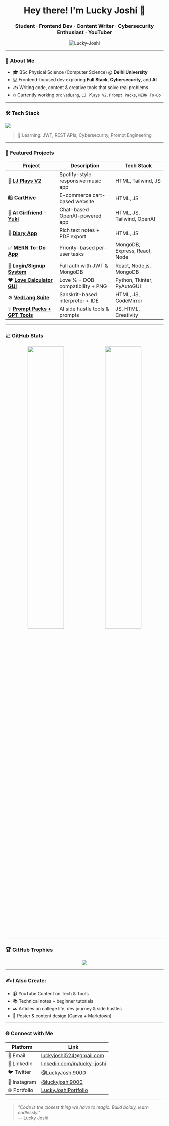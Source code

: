 <h1 align="center">Hey there! I'm Lucky Joshi 👋</h1>
<h3 align="center">Student · Frontend Dev · Content Writer · Cybersecurity Enthusiast · YouTuber</h3>

<p align="center">
  <img src="https://komarev.com/ghpvc/?username=Lucky-Joshi&label=Profile+Views&color=0e75b6&style=flat" alt="Lucky-Joshi" />
</p>

---

### 🧠 About Me
- 🎓 BSc Physical Science (Computer Science) @ **Delhi University**
- 💻 Frontend-focused dev exploring **Full Stack**, **Cybersecurity**, and **AI**
- ✍️ Writing code, content & creative tools that solve real problems
- 🔥 Currently working on: `VedLang`, `LJ Plays V2`, `Prompt Packs`, `MERN To-Do`

---

### 🛠️ Tech Stack

<p align="left">
  <img src="https://skillicons.dev/icons?i=html,css,js,react,nodejs,express,mongodb,firebase,tailwind,python,cpp,java,git,github" />
</p>

> 🔐 Learning: JWT, REST APIs, Cybersecurity, Prompt Engineering

---

### 🚀 Featured Projects

| Project | Description | Tech Stack |
|--------|-------------|------------|
| 🎵 [**LJ Plays V2**](https://github.com/Lucky-Joshi/LJ-Plays) | Spotify-style responsive music app | HTML, Tailwind, JS |
| 🛍️ [**CartHive**](https://github.com/Lucky-Joshi/CartHive) | E-commerce cart-based website | HTML, JS |
| 💬 [**AI Girlfriend - Yuki**](https://github.com/Lucky-Joshi/AI-GF) | Chat-based OpenAI-powered app | HTML, JS, Tailwind, OpenAI |
| 📓 [**Diary App**](https://github.com/Lucky-Joshi/DiaryApp) | Rich text notes + PDF export | HTML, JS |
| ✅ [**MERN To-Do App**](https://github.com/Lucky-Joshi/MERN-ToDo) | Priority-based per-user tasks | MongoDB, Express, React, Node |
| 🔐 [**Login/Signup System**](https://github.com/Lucky-Joshi/AuthApp) | Full auth with JWT & MongoDB | React, Node.js, MongoDB |
| ❤️ [**Love Calculator GUI**](https://github.com/Lucky-Joshi/LoveCalc) | Love % + DOB compatibility + PNG | Python, Tkinter, PyAutoGUI |
| ⚙️ [**VedLang Suite**](https://github.com/Lucky-Joshi/VedLang) | Sanskrit-based interpreter + IDE | HTML, JS, CodeMirror |
| 💡 [**Prompt Packs + GPT Tools**](https://github.com/Lucky-Joshi/PromptPacks) | AI side hustle tools & prompts | JS, HTML, Creativity |

---

### 📈 GitHub Stats

<p align="center">
  <img src="https://github-readme-stats.vercel.app/api?username=Lucky-Joshi&show_icons=true&theme=tokyonight" width="48%" />
  <img src="https://github-readme-streak-stats.herokuapp.com?user=Lucky-Joshi&theme=tokyonight" width="48%" />
</p>

---

### 🏆 GitHub Trophies

<p align="center">
  <img src="https://github-profile-trophy.vercel.app/?username=Lucky-Joshi&theme=tokyonight&no-frame=true&margin-w=10&margin-h=10" />
</p>

---

### ✍️ I Also Create:

- 📹 YouTube Content on Tech & Tools
- 📚 Technical notes + beginner tutorials
- ✒️ Articles on college life, dev journey & side hustles  
- 🎨 Poster & content design (Canva + Markdown)

---

### 🌐 Connect with Me

| Platform | Link |
|---------|------|
| 📧 Email | luckyjoshi524@gmail.com |
| 🔗 LinkedIn | [linkedin.com/in/lucky-joshi](https://www.linkedin.com/in/lucky-joshi) |
| 🐦 Twitter | [@LuckyJoshi9000](https://x.com/LuckyJoshi9000) |
| 📸 Instagram | [@luckyjoshi9000](https://www.instagram.com/luckyjoshi9000/) |
| 🌐 Portfolio | [LuckyJoshiPortfolio](https://luckyjoshiportfoliopage.netlify.app/) |

---

> *"Code is the closest thing we have to magic. Build boldly, learn endlessly."*  
> — Lucky Joshi

